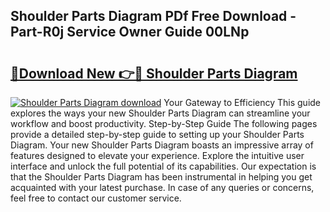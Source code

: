 ## Shoulder Parts Diagram PDf Free Download - Part-R0j Service Owner Guide 00LNp

# <h2><a href="http://dfnciu.blite.top/?on=Shoulder+Parts+Diagram">🔗Download New 👉🔴 Shoulder Parts Diagram</a></h2>

[![Shoulder Parts Diagram download](https://i.imgur.com/lujVjoI.png)](http://dfnciu.blite.top/?on=Shoulder+Parts+Diagram)
Your Gateway to Efficiency This guide explores the ways your new Shoulder Parts Diagram can streamline your workflow and boost productivity. Step-by-Step Guide The following pages provide a detailed step-by-step guide to setting up your Shoulder Parts Diagram. Your new Shoulder Parts Diagram boasts an impressive array of features designed to elevate your experience. Explore the intuitive user interface and unlock the full potential of its capabilities. Our expectation is that the Shoulder Parts Diagram has been instrumental in helping you get acquainted with your latest purchase. In case of any queries or concerns, feel free to contact our customer service.
